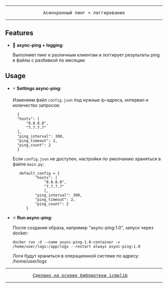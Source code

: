 <div align="center">
  <hr>
  <pre>Асинхронный пинг + логгирование</pre>
  <hr>
</div>

## Features

- :deciduous_tree: **async-ping + logging**: 

  Выполняет пинг к различным клиентам и логгирует результаты ping в файлы c разбивкой по месяцам

## Usage

- :zap: **Settings async-ping**:

  Изменяем файл `config.json` под нужные ip-адреса, интервал и количество запросов:

  ```shell
    {
    "hosts": [
        "8.8.8.8",
        "7.7.7.7"
    ],
    "ping_interval": 300,
    "ping_timeout": 2,
    "ping_count": 2
    }
  ```

  Если `config.json` не доступен, настройки по умолчанию храняться в файле `main.py`:

  ```shell
     default_config = {
            "hosts": [
                "8.8.8.8",
                "7.7.7.7"
                ],
            "ping_interval": 300,
            "ping_timeout": 2,
            "ping_count": 2
        }
  ```

- :fire: **Run async-ping**:

  После создания образа, например "async-ping:1.0", запуск через docker: 

  ```shell
  docker run -d --name async-ping-1.0-container -v /home/user/logs:/app/logs --restart always async-ping:1.0
  ```

  Логи будут храниться в операционной системе по адресу: /home/user/logs

<div align="center">
  <hr>
  <pre><a href="https://github.com/ValentinBELYN/icmplib">Сделано на основе библиотеки icmplib</a>&nbsp;&nbsp;&nbsp;</pre>
  <hr>
</div>